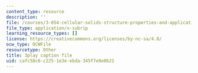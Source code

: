 ```yaml
---
content_type: resource
description: ''
file: /courses/3-054-cellular-solids-structure-properties-and-applications-spring-2015/cafc58c6c2251e3eebda345f7e9e0b21_yDr8Df35C64.srt
file_type: application/x-subrip
learning_resource_types: []
license: https://creativecommons.org/licenses/by-nc-sa/4.0/
ocw_type: OCWFile
resourcetype: Other
title: 3play caption file
uid: cafc58c6-c225-1e3e-ebda-345f7e9e0b21
---
```

